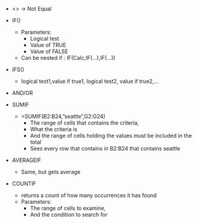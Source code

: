 - <> -> Not Equal
- IF()
	- Parameters:
		- Logical test
		- Value of TRUE
		- Value of FALSE
	- Can be nested if : IF(Calc,IF(...),IF(...))
- IFS()
	- logical test1,value if true1, logical test2, value if true2,...

- AND/OR

- SUMIF
	- =SUMIF(B2:B24,”seattle”,G2:G24)
		- The range of cells that contains the criteria, 
		- What the criteria is
		- And the range of cells holding the values must be included in the total
		- Sees every row that contains in B2:B24 that contains seattle 
- AVERAGEIF
	- Same, but gets average
- COUNTIF
	- returns a count of how many occurrences it has found
	- Parameters:
		- The range of cells to examine,
		- And the condition to search for